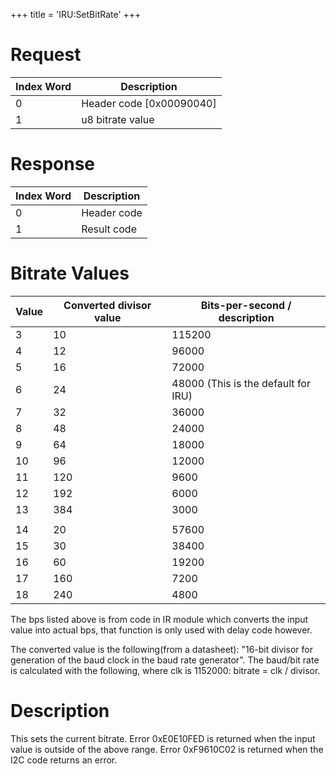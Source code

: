 +++
title = 'IRU:SetBitRate'
+++

# Request

| Index Word | Description                |
|------------|----------------------------|
| 0          | Header code \[0x00090040\] |
| 1          | u8 bitrate value           |

# Response

| Index Word | Description |
|------------|-------------|
| 0          | Header code |
| 1          | Result code |

# Bitrate Values

| Value | Converted divisor value | Bits-per-second / description       |
|-------|-------------------------|-------------------------------------|
| 3     | 10                      | 115200                              |
| 4     | 12                      | 96000                               |
| 5     | 16                      | 72000                               |
| 6     | 24                      | 48000 (This is the default for IRU) |
| 7     | 32                      | 36000                               |
| 8     | 48                      | 24000                               |
| 9     | 64                      | 18000                               |
| 10    | 96                      | 12000                               |
| 11    | 120                     | 9600                                |
| 12    | 192                     | 6000                                |
| 13    | 384                     | 3000                                |
|       |                         |                                     |
| 14    | 20                      | 57600                               |
| 15    | 30                      | 38400                               |
| 16    | 60                      | 19200                               |
| 17    | 160                     | 7200                                |
| 18    | 240                     | 4800                                |

The bps listed above is from code in IR module which converts the input
value into actual bps, that function is only used with delay code
however.

The converted value is the following(from a datasheet): "16-bit divisor
for generation of the baud clock in the baud rate generator". The
baud/bit rate is calculated with the following, where clk is 1152000:
bitrate = clk / divisor.

# Description

This sets the current bitrate. Error 0xE0E10FED is returned when the
input value is outside of the above range. Error 0xF9610C02 is returned
when the I2C code returns an error.
